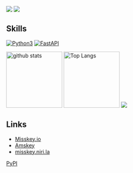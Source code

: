 [![](https://fedibadges.vercel.app/followers?username=cocoa_vrc&host=misskey.io&software=misskey)](https://misskey.io/@cocoa_vrc) [![](https://fedibadges.vercel.app/posts?username=cocoa_vrc&host=misskey.io&software=misskey)](https://misskey.io/@cocoa_vrc)

## Skills

[![Python3](https://img.shields.io/static/v1?label=&message=Python3&color=yellow&logo=python)](https://python.org) [![FastAPI](https://img.shields.io/static/v1?label=&message=FastAPI&color=%235e5e5e&logo=FastAPI)](https://fastapi.tiangolo.com/ja/)

<img alt="github stats" height="150px" src="https://github-readme-stats.vercel.app/api?username=AmaseCocoa&count_private=true&show_icons=true&show_icons=true&theme=tokyonight" /> <img alt="Top Langs" height="150px" src="https://github-readme-stats.vercel.app/api/top-langs/?username=AmaseCocoa&layout=compact&count_private=true&show_icons=true&theme=tokyonight" /> ![](https://github-profile-summary-cards.vercel.app/api/cards/profile-details?username=AmaseCocoa&theme=tokyonight)

## Links
* [Misskey.io](https://misskey.io/@cocoa_vrc)
* [Amskey](https://mi.amsc.f5.si/@AmaseCocoa)
* [misskey.niri.la](https://misskey.niri.la/@AmaseCocoa)

[PyPI](https://pypi.org/AmaseCocoa)

